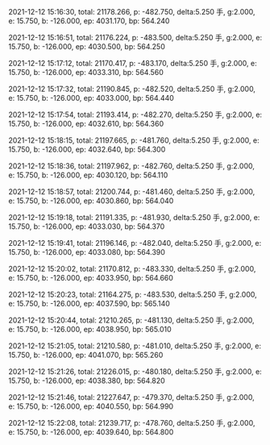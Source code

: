2021-12-12 15:16:30, total: 21178.266, p: -482.750, delta:5.250 手, g:2.000, e: 15.750, b: -126.000, ep: 4031.170, bp: 564.240

2021-12-12 15:16:51, total: 21176.224, p: -483.500, delta:5.250 手, g:2.000, e: 15.750, b: -126.000, ep: 4030.500, bp: 564.250

2021-12-12 15:17:12, total: 21170.417, p: -483.170, delta:5.250 手, g:2.000, e: 15.750, b: -126.000, ep: 4033.310, bp: 564.560

2021-12-12 15:17:32, total: 21190.845, p: -482.520, delta:5.250 手, g:2.000, e: 15.750, b: -126.000, ep: 4033.000, bp: 564.440

2021-12-12 15:17:54, total: 21193.414, p: -482.270, delta:5.250 手, g:2.000, e: 15.750, b: -126.000, ep: 4032.610, bp: 564.360

2021-12-12 15:18:15, total: 21197.665, p: -481.760, delta:5.250 手, g:2.000, e: 15.750, b: -126.000, ep: 4032.640, bp: 564.300

2021-12-12 15:18:36, total: 21197.962, p: -482.760, delta:5.250 手, g:2.000, e: 15.750, b: -126.000, ep: 4030.120, bp: 564.110

2021-12-12 15:18:57, total: 21200.744, p: -481.460, delta:5.250 手, g:2.000, e: 15.750, b: -126.000, ep: 4030.860, bp: 564.040

2021-12-12 15:19:18, total: 21191.335, p: -481.930, delta:5.250 手, g:2.000, e: 15.750, b: -126.000, ep: 4033.030, bp: 564.370

2021-12-12 15:19:41, total: 21196.146, p: -482.040, delta:5.250 手, g:2.000, e: 15.750, b: -126.000, ep: 4033.080, bp: 564.390

2021-12-12 15:20:02, total: 21170.812, p: -483.330, delta:5.250 手, g:2.000, e: 15.750, b: -126.000, ep: 4033.950, bp: 564.660

2021-12-12 15:20:23, total: 21164.275, p: -483.530, delta:5.250 手, g:2.000, e: 15.750, b: -126.000, ep: 4037.590, bp: 565.140

2021-12-12 15:20:44, total: 21210.265, p: -481.130, delta:5.250 手, g:2.000, e: 15.750, b: -126.000, ep: 4038.950, bp: 565.010

2021-12-12 15:21:05, total: 21210.580, p: -481.010, delta:5.250 手, g:2.000, e: 15.750, b: -126.000, ep: 4041.070, bp: 565.260

2021-12-12 15:21:26, total: 21226.015, p: -480.180, delta:5.250 手, g:2.000, e: 15.750, b: -126.000, ep: 4038.380, bp: 564.820

2021-12-12 15:21:46, total: 21227.647, p: -479.370, delta:5.250 手, g:2.000, e: 15.750, b: -126.000, ep: 4040.550, bp: 564.990

2021-12-12 15:22:08, total: 21239.717, p: -478.760, delta:5.250 手, g:2.000, e: 15.750, b: -126.000, ep: 4039.640, bp: 564.800